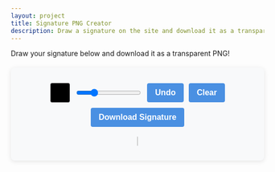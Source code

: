 ```yaml
---
layout: project
title: Signature PNG Creator
description: Draw a signature on the site and download it as a transparent PNG.
---
```


Draw your signature below and download it as a transparent PNG!

<div class="container">
    <div class="controls">
        <div class="control-group">
            <input type="color" id="penColor" value="#000000">
        </div>
        <div class="control-group">
            <input type="range" id="penWidth" min="1" max="5" step="0.5" value="2">
            <span id="penWidthValue" style="display: none;">2</span>
        </div>
        <button id="undoBtn">Undo</button>
        <button id="clearBtn">Clear</button>
        <button id="downloadBtn">Download Signature</button>
    </div>
    <canvas id="signatureCanvas"></canvas>
    <div id="error-message" class="error-message" style="display: none;"></div>

</div>

<style>
  /* Inherit some styles from the example for general layout */
  .container {
    max-width: 800px;
    margin: 20px auto;
    background-color: #f8f9fa;
    border-radius: 8px;
    box-shadow: 0 2px 10px rgba(0, 0, 0, 0.1);
    padding: 30px;
    text-align: center; /* Center the canvas and controls */
  }

  .controls {
    margin-bottom: 20px;
    display: flex;
    flex-wrap: wrap;
    justify-content: center;
    align-items: center;
    gap: 10px; /* Space between control elements */
  }

  .control-group {
    display: flex;
    align-items: center;
    gap: 5px;
  }

  .controls label {
    font-weight: 600;
  }

  .controls input[type="color"] {
    -webkit-appearance: none;
    -moz-appearance: none;
    appearance: none;
    width: 40px; /* Adjust size */
    height: 40px;
    border: none;
    background-color: transparent;
    cursor: pointer;
    padding: 0;
    border-radius: 4px;
    overflow: hidden; /* Hide default color picker border */
  }

  .controls input[type="color"]::-webkit-color-swatch-wrapper {
    padding: 0;
  }

  .controls input[type="color"]::-webkit-color-swatch {
    border: 1px solid #ccc;
    border-radius: 4px;
  }

  .controls input[type="color"]::-moz-color-swatch-wrapper {
    padding: 0;
  }

  .controls input[type="color"]::-moz-color-swatch {
    border: 1px solid #ccc;
    border-radius: 4px;
  }

  button {
    background-color: #4a90e2;
    color: white;
    border: none;
    border-radius: 4px;
    padding: 10px 16px;
    font-size: 16px;
    cursor: pointer;
    transition: background-color 0.2s;
    font-weight: 600;
  }

  button:hover {
    background-color: #3a7bc8;
  }

  button:disabled {
    background-color: #cccccc;
    cursor: not-allowed;
  }

  #signatureCanvas {
    border: 1px solid #ccc;
    border-radius: 4px;
    background-color: #fff;
    touch-action: none; /* Prevent scrolling on mobile when drawing */
    max-width: 100%; /* Ensure canvas is responsive */
    height: auto; /* Maintain aspect ratio */
  }

  .error-message {
    background-color: #f8d7da;
    color: #721c24;
    border: 1px solid #f5c6cb;
    text-align: center;
    font-size: 16px;
    padding: 10px;
    margin-top: 20px;
    border-radius: 8px;
  }
</style>

<script src="https://cdn.jsdelivr.net/npm/signature_pad@4.1.0/dist/signature_pad.umd.min.js"></script>
<script>
    document.addEventListener('DOMContentLoaded', () => {
        const canvas = document.getElementById('signatureCanvas');
        const penColorInput = document.getElementById('penColor');
        const undoBtn = document.getElementById('undoBtn');
        const clearBtn = document.getElementById('clearBtn');
        const downloadBtn = document.getElementById('downloadBtn');
        const errorMessageDiv = document.getElementById('error-message');

        let signaturePad = null;

        // Function to resize canvas
        function resizeCanvas() {
            const ratio = Math.max(window.devicePixelRatio || 1, 1);
            canvas.width = canvas.offsetWidth * ratio;
            canvas.height = canvas.offsetHeight * ratio;
            canvas.getContext('2d').scale(ratio, ratio);
            if (signaturePad) {
                signaturePad.clear(); // Clear the canvas on resize to avoid drawing issues
                // Re-apply drawing if needed, but for signature, it's usually cleared.
            }
        }

        // Set initial canvas size and then adjust on window resize
        resizeCanvas();
        window.addEventListener('resize', resizeCanvas);

        const penWidthInput = document.getElementById('penWidth');
        const penWidthValue = document.getElementById('penWidthValue');
        
        // Initialize SignaturePad
        signaturePad = new SignaturePad(canvas, {
            backgroundColor: 'rgba(255, 255, 255, 0)', // Transparent background for PNG
            penColor: penColorInput.value,
            minWidth: penWidthInput.value * 0.5, // Scale based on slider value
            maxWidth: penWidthInput.value * 1.5, // Scale based on slider value
            throttle: 0, // No throttling for smoother drawing
            velocityFilterWeight: 0.7 // Adjust for a more natural feel
        });

        // Event Listeners
        penColorInput.addEventListener('input', (event) => {
            signaturePad.penColor = event.target.value;
        });
        
        penWidthInput.addEventListener('input', (event) => {
            const width = parseFloat(event.target.value);
            penWidthValue.textContent = width;
            signaturePad.minWidth = width * 0.5;
            signaturePad.maxWidth = width * 1.5;
        });

        undoBtn.addEventListener('click', () => {
            const data = signaturePad.toData();
            if (data.length > 0) {
                data.pop(); // Remove the last stroke
                signaturePad.fromData(data);
            }
        });

        clearBtn.addEventListener('click', () => {
            signaturePad.clear();
        });

        downloadBtn.addEventListener('click', () => {
            if (signaturePad.isEmpty()) {
                showError('Please draw your signature before downloading.');
                return;
            }

            // Hide error message if drawing exists
            errorMessageDiv.style.display = 'none';

            // Get the signature as a data URL (PNG format, transparent background)
            const dataURL = signaturePad.toDataURL('image/png');

            // Create a temporary link element to trigger download
            const a = document.createElement('a');
            a.href = dataURL;
            a.download = 'signature.png'; // File name
            document.body.appendChild(a); // Append to body is necessary for Firefox
            a.click(); // Programmatically click the link to trigger download
            document.body.removeChild(a); // Clean up the temporary link
        });

        function showError(message) {
            errorMessageDiv.textContent = message;
            errorMessageDiv.style.display = 'block';
        }
    });
</script>
